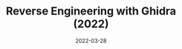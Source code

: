 ---
title: Reverse Engineering with Ghidra (2022)
date: 2022-03-28
showDateUpdated: false
tags: [MonSec, reversing, Ghidra, C, Go, Kali, Linux, YouTube]
externalUrl: https://youtu.be/893L13SxDUg
_build: {render: never}
xml: false
---